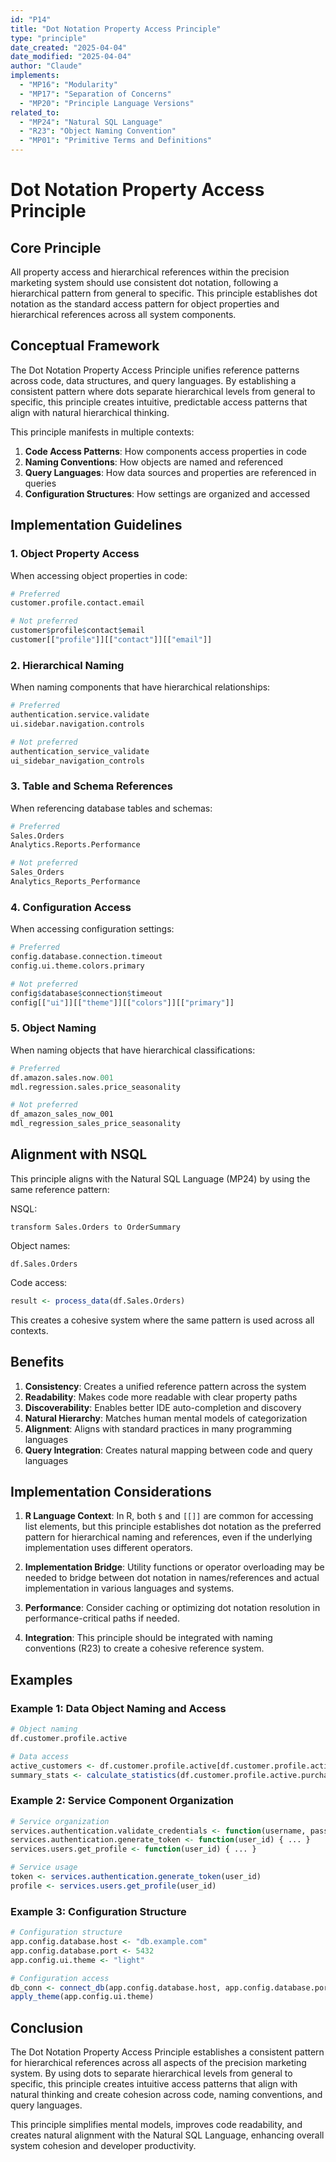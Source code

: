 ```yaml
---
id: "P14"
title: "Dot Notation Property Access Principle"
type: "principle"
date_created: "2025-04-04"
date_modified: "2025-04-04"
author: "Claude"
implements:
  - "MP16": "Modularity"
  - "MP17": "Separation of Concerns"
  - "MP20": "Principle Language Versions"
related_to:
  - "MP24": "Natural SQL Language"
  - "R23": "Object Naming Convention"
  - "MP01": "Primitive Terms and Definitions"
---
```


# Dot Notation Property Access Principle

## Core Principle

All property access and hierarchical references within the precision marketing system should use consistent dot notation, following a hierarchical pattern from general to specific. This principle establishes dot notation as the standard access pattern for object properties and hierarchical references across all system components.

## Conceptual Framework

The Dot Notation Property Access Principle unifies reference patterns across code, data structures, and query languages. By establishing a consistent pattern where dots separate hierarchical levels from general to specific, this principle creates intuitive, predictable access patterns that align with natural hierarchical thinking.

This principle manifests in multiple contexts:
1. **Code Access Patterns**: How components access properties in code
2. **Naming Conventions**: How objects are named and referenced
3. **Query Languages**: How data sources and properties are referenced in queries
4. **Configuration Structures**: How settings are organized and accessed

## Implementation Guidelines

### 1. Object Property Access

When accessing object properties in code:

```r
# Preferred
customer.profile.contact.email

# Not preferred
customer$profile$contact$email
customer[["profile"]][["contact"]][["email"]]
```

### 2. Hierarchical Naming

When naming components that have hierarchical relationships:

```r
# Preferred
authentication.service.validate
ui.sidebar.navigation.controls

# Not preferred
authentication_service_validate
ui_sidebar_navigation_controls
```

### 3. Table and Schema References

When referencing database tables and schemas:

```r
# Preferred
Sales.Orders
Analytics.Reports.Performance

# Not preferred
Sales_Orders
Analytics_Reports_Performance
```

### 4. Configuration Access

When accessing configuration settings:

```r
# Preferred
config.database.connection.timeout
config.ui.theme.colors.primary

# Not preferred
config$database$connection$timeout
config[["ui"]][["theme"]][["colors"]][["primary"]]
```

### 5. Object Naming

When naming objects that have hierarchical classifications:

```r
# Preferred
df.amazon.sales.now.001
mdl.regression.sales.price_seasonality

# Not preferred
df_amazon_sales_now_001
mdl_regression_sales_price_seasonality
```

## Alignment with NSQL

This principle aligns with the Natural SQL Language (MP24) by using the same reference pattern:

NSQL:
```
transform Sales.Orders to OrderSummary
```

Object names:
```
df.Sales.Orders
```

Code access:
```r
result <- process_data(df.Sales.Orders)
```

This creates a cohesive system where the same pattern is used across all contexts.

## Benefits

1. **Consistency**: Creates a unified reference pattern across the system
2. **Readability**: Makes code more readable with clear property paths
3. **Discoverability**: Enables better IDE auto-completion and discovery
4. **Natural Hierarchy**: Matches human mental models of categorization
5. **Alignment**: Aligns with standard practices in many programming languages
6. **Query Integration**: Creates natural mapping between code and query languages

## Implementation Considerations

1. **R Language Context**: In R, both `$` and `[[]]` are common for accessing list elements, but this principle establishes dot notation as the preferred pattern for hierarchical naming and references, even if the underlying implementation uses different operators.

2. **Implementation Bridge**: Utility functions or operator overloading may be needed to bridge between dot notation in names/references and actual implementation in various languages and systems.

3. **Performance**: Consider caching or optimizing dot notation resolution in performance-critical paths if needed.

4. **Integration**: This principle should be integrated with naming conventions (R23) to create a cohesive reference system.

## Examples

### Example 1: Data Object Naming and Access

```r
# Object naming
df.customer.profile.active

# Data access
active_customers <- df.customer.profile.active[df.customer.profile.active$status == "active", ]
summary_stats <- calculate_statistics(df.customer.profile.active.purchases)
```

### Example 2: Service Component Organization

```r
# Service organization
services.authentication.validate_credentials <- function(username, password) { ... }
services.authentication.generate_token <- function(user_id) { ... }
services.users.get_profile <- function(user_id) { ... }

# Service usage
token <- services.authentication.generate_token(user_id)
profile <- services.users.get_profile(user_id)
```

### Example 3: Configuration Structure

```r
# Configuration structure
app.config.database.host <- "db.example.com"
app.config.database.port <- 5432
app.config.ui.theme <- "light"

# Configuration access
db_conn <- connect_db(app.config.database.host, app.config.database.port)
apply_theme(app.config.ui.theme)
```

## Conclusion

The Dot Notation Property Access Principle establishes a consistent pattern for hierarchical references across all aspects of the precision marketing system. By using dots to separate hierarchical levels from general to specific, this principle creates intuitive access patterns that align with natural thinking and create cohesion across code, naming conventions, and query languages.

This principle simplifies mental models, improves code readability, and creates natural alignment with the Natural SQL Language, enhancing overall system cohesion and developer productivity.
